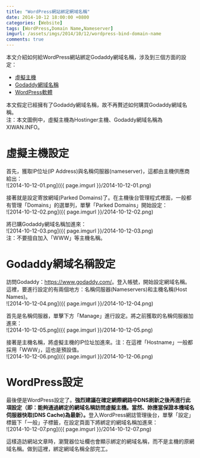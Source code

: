 ```yaml
---
title: "WordPress網站綁定網域名稱"
date: 2014-10-12 18:00:00 +0800
categories: [Website]
tags: [WordPress,Domain Name,Nameserver]
imgurl: /assets/imgs/2014/10/12/wordpress-bind-domain-name
comments: true
---
```


本文介紹如何給WordPress網站綁定Godaddy網域名稱，涉及到三個方面的設定：  

- <a href="{{ page.url }}#vps-setting">虛擬主機</a>  
- <a href="{{ page.url }}#godaddy-domain-name-setting">Godaddy網域名稱</a>  
- <a href="{{ page.url }}#wordpress-setting">WordPress軟體</a>  

本文假定已經擁有了Godaddy網域名稱，故不再贅述如何購買Godaddy網域名稱。  
注：本文圖例中，虛擬主機為Hostinger主機、Godaddy網域名稱為XIWAN.INFO。<!-- more -->  

# <a name="vps-setting"></a>虛擬主機設定  

首先，獲取IP位址(IP Address)與名稱伺服器(nameserver)，這都由主機供應商給出：  
![2014-10-12-01.png]({{ page.imgurl }}/2014-10-12-01.png)  

接著就是設定寄放網域(Parked Domains)了。在主機後台管理程式裡面，一般都有管理「Domains」的選單列，單擊「Parked Domains」開始設定：  
![2014-10-12-02.png]({{ page.imgurl }}/2014-10-12-02.png)  

將已購Godaddy網域名稱加進來：  
![2014-10-12-03.png]({{ page.imgurl }}/2014-10-12-03.png)  
注：不要擅自加入「WWW」等主機名稱。  

# <a name="godaddy-domain-name-setting"></a>Godaddy網域名稱設定  

訪問Godaddy：<https://www.godaddy.com/>。登入帳號，開始設定網域名稱。這裡，要進行設定的有兩個地方：名稱伺服器(Nameservers)和主機名稱(Host Names)。  
![2014-10-12-04.png]({{ page.imgurl }}/2014-10-12-04.png)  

首先是名稱伺服器，單擊下方「Manage」進行設定。將之前獲取的名稱伺服器加進來：  
![2014-10-12-05.png]({{ page.imgurl }}/2014-10-12-05.png)  

接著是主機名稱，將虛擬主機的IP位址加進來。注：在這裡「Hostname」一般都採用「WWW」，這也是預設值。  
![2014-10-12-06.png]({{ page.imgurl }}/2014-10-12-06.png)  

# <a name="wordpress-setting"></a>WordPress設定  

最後便是WordPress設定了。<b>強烈建議在確定網際網路中DNS刷新之後再進行此項設定（即：能夠通過綁定的網域名稱訪問虛擬主機。當然、妳應當保證本機域名伺服器快取(DNS Cache)為最新）。</b>登入WordPress網誌管理後台，單擊「設定」標籤下「一般」子標籤，在設定頁面下將綁定的網域名稱加進來：  
![2014-10-12-07.png]({{ page.imgurl }}/2014-10-12-07.png)  

這樣造訪網站文章時，瀏覽器位址欄也會顯示綁定的網域名稱，而不是主機的原網域名稱。做到這裡，綁定網域名稱全部完工。  
